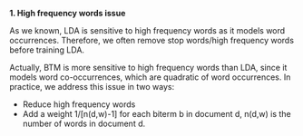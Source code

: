**1. High frequency words issue**

As we known, LDA is sensitive to high frequency words as it models word occurrences. Therefore, we often remove stop words/high frequency words before training LDA.

Actually, BTM is more sensitive to high frequency words than LDA, since it models word co-occurrences, which are quadratic of word occurrences. In practice, we address this issue in two ways:

  * Reduce high frequency words
  * Add a weight 1/[n(d,w)-1] for each biterm b in document d, n(d,w) is the number of words in document d.